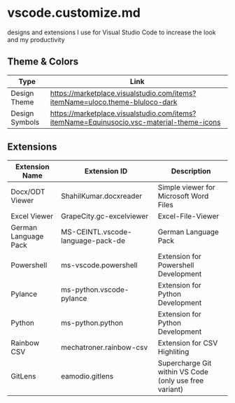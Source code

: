 # vscode.customize.md 
designs and extensions I use for Visual Studio Code to increase the look and my productivity

## Theme & Colors
| Type          | Link |
| ------------- | ------------- |
| Design Theme  | https://marketplace.visualstudio.com/items?itemName=uloco.theme-bluloco-dark  |
| Design Symbols  | https://marketplace.visualstudio.com/items?itemName=Equinusocio.vsc-material-theme-icons  |

## Extensions 
| Extension Name  | Extension ID | Description |
| --------------- | ------------ | ----------- |
| Docx/ODT Viewer | ShahilKumar.docxreader  | Simple viewer for Microsoft Word Files |
| Excel Viewer | GrapeCity.gc-excelviewer | Excel-File-Viewer |
| German Language Pack | MS-CEINTL.vscode-language-pack-de | German Language Pack |
| Powershell | ms-vscode.powershell | Extension for Powershell Development |
| Pylance | ms-python.vscode-pylance | Extension for Python Development |
| Python | ms-python.python | Extension for Python Development |
| Rainbow CSV | mechatroner.rainbow-csv | Extension for CSV Highliting |
| GitLens | eamodio.gitlens | Supercharge Git within VS Code (only use free variant) |